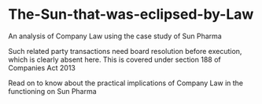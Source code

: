 # The-Sun-that-was-eclipsed-by-Law

An analysis of Company Law using the case study of Sun Pharma

Such related party transactions need board resolution before execution, which is clearly absent here. This is covered under section 188 of Companies Act 2013

Read on to know about the practical implications of Company Law in the functioning on Sun Pharma
